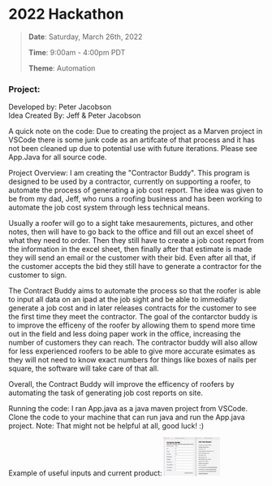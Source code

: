 # 2022 Hackathon
> **Date**: Saturday, March 26th, 2022
>
> **Time**: 9:00am - 4:00pm PDT
>
> **Theme**: Automation
### Project:
Developed by: Peter Jacobson  
Idea Created By: Jeff & Peter Jacobson

A quick note on the code: 
Due to creating the project as a Marven project in VSCode there is some junk code as an artifcate of that process and it has not been cleaned up due to potential use with future iterations. 
Please see App.Java for all source code.

Project Overview:
I am creating the "Contractor Buddy". This program is designed to be used by a contractor, currently on supporting a roofer, to automate the process of generating a job cost report. The idea was given to be from my dad, Jeff, who runs a roofing business and has been working to automate the job cost system through less technical means. 

Usually a roofer will go to a sight take mesaurements, pictures, and other notes, then will have to go back to the office and fill out an excel sheet of what they need to order. Then they still have to create a job cost report from the information in the excel sheet, then finally after that estimate is made they will send an email or the customer with their bid. Even after all that, if the customer accepts the bid they still have to generate a contractor for the customer to sign. 

The Contract Buddy aims to automate the process so that the roofer is able to input all data on an ipad at the job sight and be able to immediatly generate a job cost and in later releases contracts for the customer to see the first time they meet the contractor. The goal of the contarctor buddy is to improve the efficeny of the roofer by allowing them to spend more time out in the field and less doing paper work in the office, increasing the number of customers they can reach. The contractor buddy will also allow for less experienced roofers to be able to give more accurate esimates as they will not need to know exact numbers for things like boxes of nails per square, the software will take care of that all.

Overall, the Contract Buddy will improve the efficency of roofers by automating the task of generating job cost reports on site.

Running the code:
I ran App.java as a java maven project from VSCode. Clone the code to your machine that can run java and run the App.java project.
Note: That might not be helpful at all, good luck! :)

Example of useful inputs and current product: 
<a href="https://www.youtube.com/watch?v=dQw4w9WgXcQ" target="_blank"><img src='images/Screen Shot 2022-03-26 at 3.14.13 PM.png' alt='Contractor Buddy' title='Contractor Buddy' width='111' /></a>
